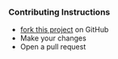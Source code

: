 ### Contributing Instructions

* [fork this project](https://github.com/Prouser123/PyOS/fork) on GitHub
* Make your changes
* Open a pull request
